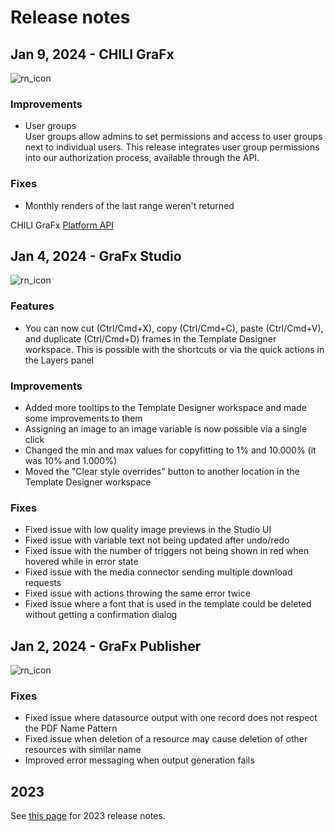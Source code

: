 # Release notes

## Jan 9, 2024 - CHILI GraFx

![rn_icon](https://chilipublishdocs.imgix.net/logos/CHILI_LOGOS_OK-04.svg)

### Improvements

- User groups  
User groups allow admins to set permissions and access to user groups next to individual users. This release integrates user group permissions into our authorization process, available through the API.

### Fixes

- Monthly renders of the last range weren't returned

CHILI GraFx [Platform API](https://api.chiligrafx.com/swagger/index.html)

## Jan 4, 2024 - GraFx Studio

![rn_icon](https://chilipublishdocs.imgix.net/logos/CHILI_LOGOS_OK-09.svg)

### Features

- You can now cut (Ctrl/Cmd+X), copy (Ctrl/Cmd+C), paste (Ctrl/Cmd+V), and duplicate (Ctrl/Cmd+D) frames in the Template Designer workspace. This is possible with the shortcuts or via the quick actions in the Layers panel

### Improvements

- Added more tooltips to the Template Designer workspace and made some improvements to them
- Assigning an image to an image variable is now possible via a single click
- Changed the min and max values for copyfitting to 1% and 10.000% (it was 10% and 1.000%)
- Moved the "Clear style overrides" button to another location in the Template Designer workspace

### Fixes

- Fixed issue with low quality image previews in the Studio UI
- Fixed issue with variable text not being updated after undo/redo
- Fixed issue with the number of triggers not being shown in red when hovered while in error state
- Fixed issue with the media connector sending multiple download requests
- Fixed issue with actions throwing the same error twice
- Fixed issue where a font that is used in the template could be deleted without getting a confirmation dialog

## Jan 2, 2024 - GraFx Publisher

![rn_icon](/assets/CHILI_publisher_RGB.svg)

### Fixes

- Fixed issue where datasource output with one record does not respect the PDF Name Pattern
- Fixed issue when deletion of a resource may cause deletion of other resources with similar name
- Improved error messaging when output generation fails

## 2023

See [this page](/release-notes/2023/) for 2023 release notes.
